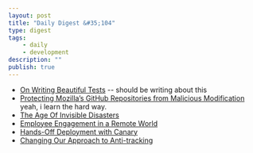 ```yaml
---
layout: post
title: "Daily Digest &#35;104"
type: digest
tags: 
    - daily
    - development
description: ""
publish: true
---
```


- [On Writing Beautiful Tests](https://crate.io/a/on-writing-beautiful-tests/) -- should be writing about this
- [Protecting Mozilla’s GitHub Repositories from Malicious Modification](https://blog.mozilla.org/security/2018/09/11/protecting-mozillas-github-repositories-from-malicious-modification/)   
yeah, i learn the hard way.
- [The Age Of Invisible Disasters](https://blog.eutopian.io/the-age-of-invisible-disasters/)
- [Employee Engagement in a Remote World](https://dockyard.com/blog/2018/08/22/employee-engagement-in-a-remote-world)
- [Hands-Off Deployment with Canary](https://developers.soundcloud.com/blog/hands-off-deployment-with-canary)
- [Changing Our Approach to Anti-tracking](https://blog.mozilla.org/futurereleases/2018/08/30/changing-our-approach-to-anti-tracking/)